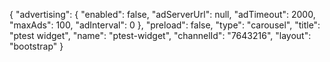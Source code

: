 {
    "advertising": {
        "enabled": false,
        "adServerUrl": null,
        "adTimeout": 2000,
        "maxAds": 100,
        "adInterval": 0
    },
    "preload": false,
    "type": "carousel",
    "title": "ptest widget",
    "name": "ptest-widget",
    "channelId": "7643216",
    "layout": "bootstrap"
}